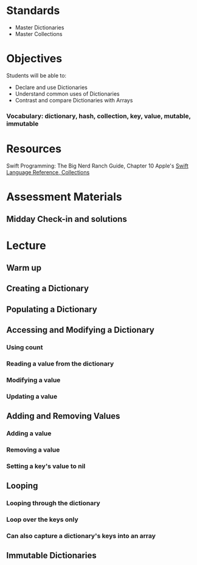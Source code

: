 # Standards
* Master Dictionaries
* Master Collections

# Objectives
Students will be able to:
* Declare and use Dictionaries 
* Understand common uses of Dictionaries
* Contrast and compare Dictionaries with Arrays

### Vocabulary: dictionary, hash, collection, key, value, mutable, immutable

# Resources
Swift Programming: The Big Nerd Ranch Guide, Chapter 10
Apple's [Swift Language Reference, Collections](https://developer.apple.com/library/ios/documentation/Swift/Conceptual/Swift_Programming_Language/CollectionTypes.html#//apple_ref/doc/uid/TP40014097-CH8-ID105)

# Assessment Materials
## Midday Check-in and solutions

# Lecture
## Warm up

## Creating a Dictionary

## Populating a Dictionary

## Accessing and Modifying a Dictionary

### Using count

### Reading a value from the dictionary

### Modifying a value

### Updating a value

## Adding and Removing Values

### Adding a value

### Removing a value

### Setting a key's value to nil

## Looping

### Looping through the dictionary

### Loop over the keys only

### Can also capture a dictionary's keys into an array

## Immutable Dictionaries
